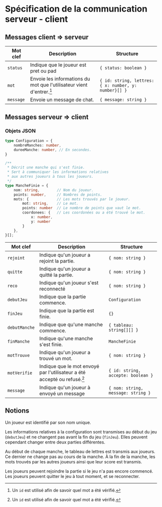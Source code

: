 # Spécification de la communication serveur - client

## Messages client ⇒ serveur

| Mot clef  | Description                                                          | Structure                                            |
|-----------|----------------------------------------------------------------------|------------------------------------------------------|
| `status`  | Indique que le joueur est pret ou pad                                | `{ status: boolean }`                                |
| `mot`     | Envoie les informations du mot que l'utilisateur vient d'entrer.[^1] | `{ id: string, lettres: { x: number, y: number}[] }` |
| `message` | Envoie un message de chat.                                           | `{ message: string }`                                |

## Messages serveur ⇒ client

### Objets JSON

```typescript
type Configuration = {
    nombreManches: number,
    dureeManche: number, // En secondes.
}

/**
 * Décrit une manche qui s'est finie.
 * Sert à communiquer les informations relatives
 * aux autres joueurs à tous les joueurs.
 */
type MancheFinie = {
    nom: string,        // Nom du joueur.
    points: number,     // Nombres de points.
    mots: {             // Les mots trouvés par le joueur.
        mot: string,    // Le mot.
        points: number  // Le nombre de points que vaut le mot.
        coordonees: {   // Les coordonées ou a été trouvé le mot.
            x: number,
            y: number
        }
    },
}[];
```

| Mot clef      | Description                                                              | Structure                          |
|---------------|--------------------------------------------------------------------------|------------------------------------|
| `rejoint`     | Indique qu'un joueur a rejoint la partie.                                | `{ nom: string }`                  |
| `quitte`      | Indique qu'un joueur a quitté la partie.                                 | `{ nom: string }`                  |
| `reco`        | Indique qu'un joueur s'est reconnecté                                    | `{ nom: string }`                  |
| `debutJeu`    | Indique que la partie commence.                                          | `Configuration`                    |
| `finJeu`      | Indique que la partie est finie.                                         | `{}`                               |
| `debutManche` | Indique que qu'une manche commence.                                      | `{ tableau: string[][] }`          |
| `finManche`   | Indique qu'une manche s'est finie.                                       | `MancheFinie`                      |
| `motTrouve`   | Indique qu'un joueur a trouvé un mot.                                    | `{ nom: string }`                  |
| `motVerifie`  | Indique que le mot envoyé par l'utilisateur a été accepté ou refusé.[^1] | `{ id: string, accepte: boolean }` |
| `message`     | Indique qu'un joueur à envoyé un message                                 | `{ nom: string, message: string }` |

[^1]: Un `id` est utilisé afin de savoir quel mot a été vérifié.

## Notions

Un joueur est identifié par son nom unique.

Les informations relatives à la configuration sont transmises au début du jeu
(`debutJeu`) et ne changent pas avant la fin du jeu (`finJeu`). Elles peuvent
cependant changer entre deux parties différentes.

Au début de chaque manche, le tableau de lettres est transmis aux joueurs. Ce
dernier ne change pas au cours de la manche. À la fin de la manche, les mots
trouvés par les autres joueurs ainsi que leur score est transmis.

Les joueurs peuvent rejoindre la partie si le jeu n'a pas encore commencé. Les
joueurs peuvent quitter le jeu à tout moment, et se reconnecter.

